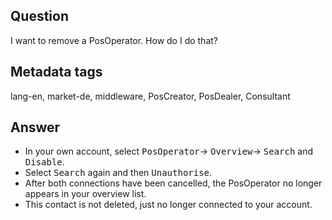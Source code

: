 ## Question

I want to remove a PosOperator. How do I do that?

## Metadata tags

lang-en, market-de, middleware, PosCreator, PosDealer, Consultant

## Answer

* In your own account, select <kbd>PosOperator</kbd>&rarr; <kbd>Overview</kbd>&rarr; <kbd>Search</kbd> and <kbd>Disable</kbd>.
* Select <kbd>Search</kbd> again and then <kbd>Unauthorise</kbd>.
* After both connections have been cancelled, the PosOperator no longer appears in your overview list.
* This contact is not deleted, just no longer connected to your account.
